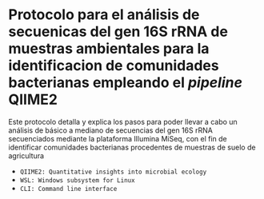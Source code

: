 # Protocolo para el análisis de secuenicas del gen 16S rRNA de muestras ambientales para la identificacion de comunidades bacterianas empleando el _pipeline_ QIIME2

Este protocolo detalla y explica los pasos para poder llevar a cabo un análisis de básico a 
mediano de secuencias del gen 16S rRNA secuenciados mediante la plataforma Illumina MiSeq, con 
el fin de identificar comunidades bacterianas procedentes de muestras de suelo de agricultura 

- `QIIME2: Quantitative insights into microbial ecology`
- `WSL: Windows subsystem for Linux`
- `CLI: Command line interface`
